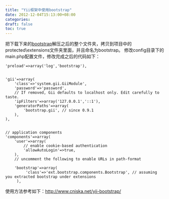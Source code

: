 ```yaml
---
title: "Yii框架中使用bootstrap"
date: 2012-12-04T15:13:00+08:00
categories: 
draft: false
toc: true
---
```


把下载下来的[bootstrap](http://pan.baidu.com/share/link?shareid=145927&uk=2684558169)解压之后的整个文件夹，拷贝到项目中的protected\extensions文件夹里面，并且命名为bootstrap。 修改config目录下的main.php配置文件，修改完成之后的代码如下： 
    
    
    'preload'=>array('log','bootstrap'),
    
    
    'gii'=>array(
    	'class'=>'system.gii.GiiModule',
    	'password'=>'password',
    	// If removed, Gii defaults to localhost only. Edit carefully to taste.
    	'ipFilters'=>array('127.0.0.1','::1'),
    	'generatorPaths'=>array(
    		'bootstrap.gii', // since 0.9.1
    	),
    ),
    
    
    // application components
    'components'=>array(
    	'user'=>array(
    		// enable cookie-based authentication
    		'allowAutoLogin'=>true,
    	),
    	// uncomment the following to enable URLs in path-format
    	
    	'bootstrap'=>array(
    		 'class'=>'ext.bootstrap.components.Bootstrap', // assuming you extracted bootstrap under extensions
    	 ),

使用方法参考如下：<http://www.cniska.net/yii-bootstrap/>